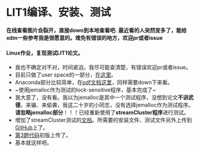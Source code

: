 # LIT1编译、安装、测试
**在线查看图片会裂开，直接down到本地查看吧.**
**最近看的人突然变多了，能给xdm一些参考我是很愿意的。难免有错误的地方，欢迎pr或者issue**

#### Linux作业，复现测试LIT1论文。

- 我也不确定对不对，时间紧迫。我尽可能查清楚，有错误欢迎pr或者issue。
- 目前只做了user space的一部分，[在这里](https://github.com/DavidBeckham07/LIT1/blob/master/LIT1%20USERSpace.md)。
- Anaconda部分比较简单，在[pdf文档这里](https://github.com/DavidBeckham07/LIT1/blob/master/anaconda%E9%83%A8%E5%88%86%E6%96%87%E6%A1%A3.pdf)，同样需要down下来看。
- ~使用jemalloc作为测试的lock-sensitive程序，基本完成了~
- 我大意了，没有看。我以为jemalloc是其中一个测试程序，没想到论文**不讲武德**，来骗、来偷袭，我这二十岁的小同志，没有选择jemalloc作为测试程序。**请忽略jemalloc部分**！！！已经重新使用了**streamCluster程序**进行测试。
- 增加了streamCluster测试的[文档](https://github.com/DavidBeckham07/litl-Paper-Recurrent/blob/master/LITL%E5%A4%8D%E7%8E%B0%E7%AC%AC%E4%BA%8C%E9%A2%98%EF%BC%9A%E6%B5%8B%E8%AF%95streamCluster.md)。所需要的安装文件、测试文件另外上传到[GitHub](https://github.com/DavidBeckham07/litl-materials)上了。
- [第3题代码](https://github.com/DavidBeckham07/litl-Paper-Recurrent/blob/master/LITL%E5%A4%8D%E7%8E%B0%E7%AC%AC%E4%B8%89%E9%A2%98.md)初版上传了。
- 基本就这样吧。

